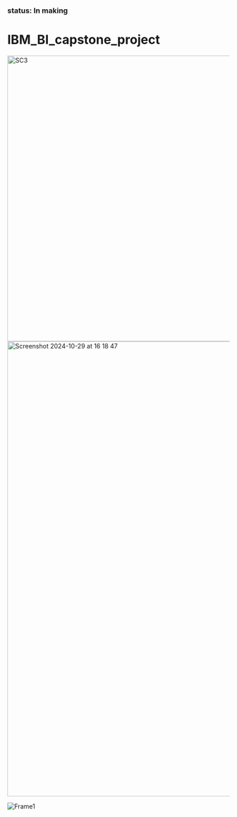 ### status: In making

# IBM_BI_capstone_project




<img width="647" alt="SC3" src="https://github.com/user-attachments/assets/5dea9398-e833-40cf-a79b-78c4b1229246">



<img width="1030" alt="Screenshot 2024-10-29 at 16 18 47" src="https://github.com/user-attachments/assets/f7ad16d8-7cc4-476b-817c-4b75986481e1">






![Frame1](https://github.com/user-attachments/assets/92c6e6bd-223b-4c3f-a299-8931da417ba4)
